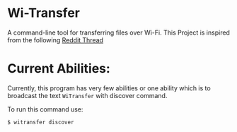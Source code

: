 # Wi-Transfer
A command-line tool for transferring files over Wi-Fi.
This Project is inspired from the following [Reddit Thread](https://www.reddit.com/r/rust/comments/glczk5/projects_to_do_after_rust_book/)

# Current Abilities:

Currently, this program has very few abilities or one ability which is to broadcast the text `WiTransfer` with discover command.

To run this command use:
```bash
$ witransfer discover
```
